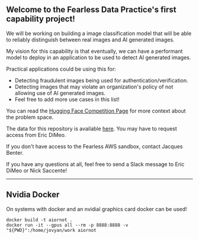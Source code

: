 ## Welcome to the Fearless Data Practice's first capability project!

We will be working on building a image classification model that will be able to reliably distinguish between real images and AI generated images.

My vision for this capability is that eventually, we can have a performant model to deploy in an application to be used to detect AI generated images.

Practical applications could be using this for: <br>
* Detecting fraudulent images being used for authentication/verification.
* Detecting images that may violate an organization's policy of not allowing use of AI generated images.
* Feel free to add more use cases in this list!

You can read the [Hugging Face Competition Page](https://huggingface.co/spaces/competitions/aiornot) for more context about the problem space.

The data for this repository is available [here](https://drive.google.com/file/d/1zrM8_aMMWh6ixRdOT0AgtfoRArTis3Px/view?usp=sharing). You may have to request access from Eric DiMeo.

If you don't have access to the Fearless AWS sandbox, contact Jacques Benter.

If you have any questions at all, feel free to send a Slack message to Eric DiMeo or Nick Saccente!


---

## Nvidia Docker

On systems with docker and an nvidial graphics card docker can be used!

```
docker build -t aiornot .
docker run -it --gpus all --rm -p 8888:8888 -v "${PWD}":/home/jovyan/work aiornot
```
